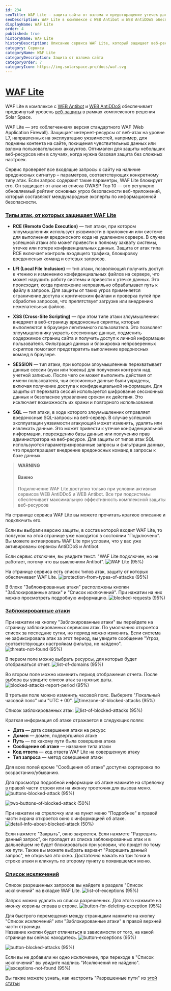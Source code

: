 ```yaml
---
id: 234
seoTitle: WAF Lite — защита сайта от взлома и предотвращение утечек данных
seoDescription: WAF Lite в комплексе с WEB Antibot и WEB AntiDDoS обеспечивает продвинутый уровень веб-защиты. Лёгкая версия стандартного WAF (Web Application Firewall) защищает от веб-атак на уровне L7, направленных на эксплуатацию уязвимостей
displayName: WAF Lite
order: 4
published: true
historyName: WAF Lite
historyDescription: Описание сервиса WAF Lite, который защищает веб-ресурсы от атак, направленных на эксплуатацию уязвимостей
category: Сервисы
categoryName: WAF Lite
categoryDescription: Защита от взлома сайта
categoryOrder: 7
categoryIcon: https://img.solarspace.pro/docs/waf.svg
---
```


# [WAF Lite](waf-lite)

WAF Lite в комплексе с [WEB Antibot]([216]) и [WEB AntiDDoS]([217]) обеспечивает продвинутый уровень [веб-защиты]([240]) в рамках комплексного решения Solar Space.  

WAF Lite — это «облегченная» версия стандартного WAF (Web Application Firewall). Защищает интернет-ресурсы от веб-атак на уровне L7, направленных на эксплуатацию уязвимостей, например, для подмены контента на сайте, похищения чувствительных данных или взлома пользовательских аккаунтов. Оптимален для защиты небольших веб-ресурсов или в случаях, когда нужна базовая защита без сложных настроек.  

Сервис проверяет все входящие запросы к сайту на наличие вредоносных сигнатур – параметров, соответствующих конкретному типу атак. Если запрос содержит такие параметры, WAF Lite блокирует его. Он защищает от атак из списка OWASP Top 10 — это регулярно обновляемый рейтинг основных угроз безопасности веб-приложений, который составляют международные эксперты по информационной безопасности.  

### [Типы атак, от которых защищает WAF Lite ](types-of-attacks-for-waf)

- **RCE (Remote Code Execution)** — тип атаки, при котором злоумышленник использует уязвимости в приложении или системе для выполнения вредоносного кода на удаленном сервере. В случае успешной атаки это может привести к полному захвату системы, утечке или потере конфиденциальных данных. Защита от атак типа RCE включает контроль входящего трафика, блокировку вредоносных команд и сетевых запросов.

- **LFI (Local File Inclusion)** — тип атаки, позволяющий получить доступ к чтению и изменению конфиденциальных файлов на сервере, что может нарушить работу системы и привести к утечке данных. Это происходит, когда приложение неправильно обрабатывает путь к файлу в запросе. Для защиты от таких угроз применяется ограничение доступа к критическим файлам и проверка путей при обработке запросов, что препятствует загрузке или внедрению нежелательных файлов.

- **XSS (Cross-Site Scripting)** — при этом типе атаки злоумышленник внедряет в веб-страницу вредоносные скрипты, которые выполняются в браузере легитимного пользователя. Это позволяет злоумышленнику украсть сессионные данные, подменить содержимое страниц сайта и получить доступ к личной информации пользователя. Фильтрация данных и блокировка непроверенных скриптов помогают предотвратить выполнение вредоносных команд в браузере.

- **SESSION** — тип атаки, при котором злоумышленник перехватывает данные сессии (куки или токены) для получения контроля над учетной записью. После чего он может выполнить действия от имени пользователя, чьи сессионные данные были украдены, включая получение доступа к конфиденциальной информации. Для защиты от перехвата сессий используется шифрование сессионных данных и безопасное управление сроком их действия. Это исключает возможность их кражи и повторного использования.

- **SQL** — тип атаки, в ходе которого злоумышленник отправляет вредоносные SQL-запросы на веб-сервер. В случае успешной эксплуатации уязвимости атакующий может изменять, удалять или извлекать данные. Это может привести к утечке конфиденциальной информации, повреждению базы данных или получению прав администратора на веб-ресурсе. Для защиты от типов атак SQL используются параметризированные запросы и фильтрация данных, что предотвращает внедрение вредоносных команд в запросы к базе данных.

> **WARNING**
> #### Важно
> Подключение WAF Lite доступно только при условии активных сервисов WEB AntiDDoS и WEB Antibot. Все три подсистемы обеспечивает максимальную эффективность комплексной защиты веб-ресурсов

На странице сервиса WAF Lite вы можете прочитать краткое описание и подключить его.  

Если вы выбрали версию защиты, в состав которой входит WAF Lite, то ползунок на этой странице уже находится в состоянии "Подключено".    
Вы можете активировать WAF Lite при условии, что у вас уже активированы сервисы AntiDDoS и Antibot.

Если сервис отключен, вы увидите текст: "WAF Lite подключен, но не работает, потому что вы выключили Antibot".
![WAF Lite (95%)](https://img.solarspace.pro/docs/field-waf.jpg "waf-lite")

На странице сервиса есть список типов атак, защиту от которых обеспечивает WAF Lite.
![protection-from-types-of-attacks (95%)](https://img.solarspace.pro/docs/protection-from-types-of-attacks-waf.jpg "Защита от типов атак")

В блоке "Заблокированные атаки" расположены кнопки "Заблокированные атаки" и "Список исключений". При нажатии на них можно просмотреть подробную информацию.
![blocked-requests (95%)](https://img.solarspace.pro/docs/blocked-attacks-waf.jpg "Заблокированные атаки")


### [Заблокированные атаки](blocked-attacks)

При нажатии на кнопку "Заблокированные атаки" вы перейдете на страницу заблокированных сервисом атак. По умолчанию откроется список за последние сутки, но период можно изменить. Если система не зафиксировала атак за этот период, вы увидите сообщение "Угроз, соответствующих настройкам фильтра, не найдено".
![threats-not-found (95%)](https://img.solarspace.pro/docs/threats-not-found-blocked-attacks.jpg "Угрозы не найдены")

В первом поле можно выбрать ресурсы, для которых будет отображаться отчет.
![list-of-domains (95%)](https://img.solarspace.pro/docs/all-domains-blocked-attacks.jpg "Список доменов")

Во втором поле можно изменить период отображения отчета. После выбора вы увидите список атак за нужные даты.
![blocked-attacks-report-period (95%)](https://img.solarspace.pro/docs/time-blocked-attacks.jpg "Период отчета о заблокированных атаках")

В третьем поле можно изменить часовой пояс. Выберите "Локальный часовой пояс" или "UTC + 00".
![timezone-of-blocked-attacks (95%)](https://img.solarspace.pro/docs/timezone-blocked-attacks.jpg "Выбор часового пояса")

Список заблокированных атак:
![list-of-blocked-attacks (95%)](https://img.solarspace.pro/docs/all-attacks-blocked-attacks.jpg "Список заблокированных атак")

Краткая информация об атаке отражается в следующих полях:
- **Дата** — дата совершения атаки на ресурс
- **Домен** — домен, подвергшийся атаке
- **Путь** — по какому пути была совершена атака
- **Сообщение об атаке** — название типа атаки
- **Код ответа** — код ответа WAF Lite на совершенную атаку
- **Тип запроса** — метод совершения атаки

Для всех полей кроме "Сообщения об атаке" доступна сортировка по возрастанию/убыванию.

Для просмотра подробной информации об атаке нажмите на стрелочку в правой части строки или на иконку троеточия для вызова меню.
![buttons-blocked-attack (95%)](https://img.solarspace.pro/docs/buttons-blocked-attacks.jpg "Кнопки в строке заблокированной атаки")

![two-buttons-of-blocked-attack (50%)](https://img.solarspace.pro/docs/description-buttons-blocked-attacks.jpg "Описание кнопок заимодействия с заблокированной атакой")

При нажатии на стрелочку или на пункт меню "Подробнее" в правой части экрана откроется окно с информацией об атаке.
![detail-info-about-blocked-attack (50%)](https://img.solarspace.pro/docs/attack-info-blocked-attacks.jpg "Подробная информация о заблокированной атаке")

Если нажмете "Закрыть", окно закроется. Если нажмете "Разрешить данный запрос", он пропадет из списка заблокированных атак и в дальнейшем не будет блокироваться при условии, что придет по тому же пути. Также вы можете выбрать вариант "Разрешить данный запрос", не открывая это окно. Достаточно нажать на три точки в строке атаки и кликнуть по второму пункту в появившемся меню.

### [Список исключений](list-of-exceptions)

Список разрешенных запросов вы найдете в разделе "Список исключений" на вкладке WAF Lite.
![list-of-exceptions (95%)](https://img.solarspace.pro/docs/list-of-exceptions.jpg "Список исключений")

Запрос можно удалить из списка разрешенных. Для этого нажмите на иконку корзины справа в строке.
![button-for-deleting-exception (95%)](https://img.solarspace.pro/docs/delete-exceptions.jpg "Удаление исключения")

Для быстрого перемещения между страницами нажмите на кнопку "Список исключений" или "Заблокированные атаки" в правой верхней части страницы.  
Название кнопки будет отличаться в зависимости от того, на какой странице вы сейчас находитесь.
![button-exceptions (95%)](https://img.solarspace.pro/docs/button-exceptions.jpg "Кнопка Список исключений")

![button-blocked-attacks (95%)](https://img.solarspace.pro/docs/button-attacks.jpg "Кнопка Заблокированные атаки")

Если вы не добавили ни одно исключение, при переходе в "Список исключений" вы увидите надпись "Исключений не найдено".
![exceptions-not-found (95%)](https://img.solarspace.pro/docs/not-found-exceptions.jpg "Исключений не найдено")

Вы также можете узнать, как настроить "Разрешенные пути" из [этой статьи]([284])